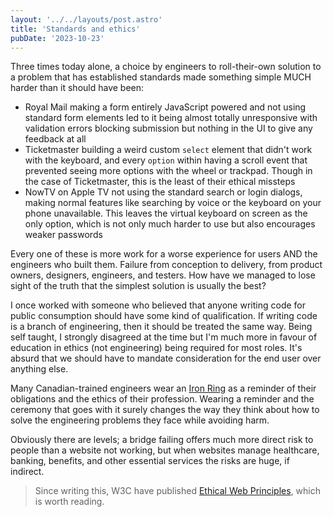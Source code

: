```yaml
---
layout: '../../layouts/post.astro'
title: 'Standards and ethics'
pubDate: '2023-10-23'
---
```


Three times today alone, a choice by engineers to roll-their-own solution to a problem that has established standards made something simple MUCH harder than it should have been:

- Royal Mail making a form entirely JavaScript powered and not using standard form elements led to it being almost totally unresponsive with validation errors blocking submission but nothing in the UI to give any feedback at all
- Ticketmaster building a weird custom `select` element that didn't work with the keyboard, and every `option` within having a scroll event that prevented seeing more options with the wheel or trackpad. Though in the case of Ticketmaster, this is the least of their ethical missteps
- NowTV on Apple TV not using the standard search or login dialogs, making normal features like searching by voice or the keyboard on your phone unavailable. This leaves the virtual keyboard on screen as the only option, which is not only much harder to use but also encourages weaker passwords

Every one of these is more work for a worse experience for users AND the engineers who built them. Failure from conception to delivery, from product owners, designers, engineers, and testers. How have we managed to lose sight of the truth that the simplest solution is usually the best?

I once worked with someone who believed that anyone writing code for public consumption should have some kind of qualification. If writing code is a branch of engineering, then it should be treated the same way. Being self taught, I strongly disagreed at the time but I'm much more in favour of education in ethics (not engineering) being required for most roles. It's absurd that we should have to mandate consideration for the end user over anything else.

Many Canadian-trained engineers wear an [Iron Ring](https://en.wikipedia.org/wiki/Iron_Ring) as a reminder of their obligations and the ethics of their profession. Wearing a reminder and the ceremony that goes with it surely changes the way they think about how to solve the engineering problems they face while avoiding harm.

Obviously there are levels; a bridge failing offers much more direct risk to people than a website not working, but when websites manage healthcare, banking, benefits, and other essential services the risks are huge, if indirect.

> Since writing this, W3C have published [Ethical Web Principles](https://www.w3.org/TR/ethical-web-principles/), which is worth reading.
